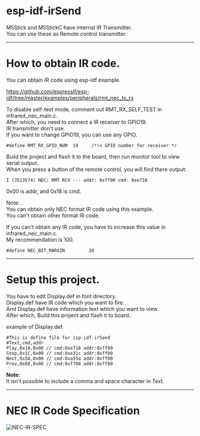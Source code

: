 # esp-idf-irSend
M5Stick and M5StickC have internal IR Transmitter.   
You can use these as Remote control transmitter.   

---

# How to obtain IR code.
You can obtain IR code using esp-idf example.   

https://github.com/espressif/esp-idf/tree/master/examples/peripherals/rmt_nec_tx_rx

To disable self-test mode, comment out RMT_RX_SELF_TEST in infrared_nec_main.c.   
After which, you need to connect a IR receiver to GPIO19.   
IR transmitter don't use.   
If you want to change GPIO19, you can use any GPIO.   
```
#define RMT_RX_GPIO_NUM  19     /*!< GPIO number for receiver */
```

Build the project and flash it to the board, then run monitor tool to view serial output.   
When you press a button of the remote control, you will find there output:   
```
I (3513574) NEC: RMT RCV --- addr: 0xff00 cmd: 0xe718
```

0x00 is addr, and 0x18 is cmd.

Note:   
You can obtain only NEC format IR code using this example.   
You can't obtain other format IR code.   

If you can't obtain any IR code, you have to increase this value in infrared_nec_main.c.   
My recommendation is 100.   
```
#define NEC_BIT_MARGIN         20
```

---

# Setup this project.
You have to edit Display.def in font directory.   
Display.def have IR code which you want to fire.   
And Display.def have information text which you want to view.   
After which, Build this project and flash it to board.   

example of Display.def.   
```
#This is define file for isp-idf-irSend
#Text,cmd,addr
Play,0x18,0x00 // cmd:0xe718 addr:0xff00
Stop,0x1C,0x00 // cmd:0xe31c addr:0xff00
Next,0x5A,0x00 // cmd:0xa55a addr:0xff00
Prev,0x08,0x00 // cmd:0xf708 addr:0xff00
```

**Note:**   
It isn't possible to include a comma and space character in Text.   

---

# NEC IR Code Specification

![NEC-IR-SPEC](https://user-images.githubusercontent.com/6020549/59671633-f7fd4b80-91f8-11e9-9bc6-45ab6e18ebc8.jpg)

